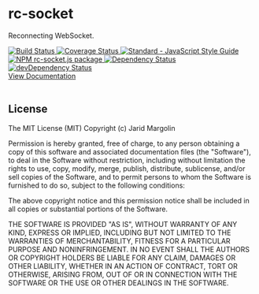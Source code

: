 <h1>rc-socket</h1>
<div>
  <p>Reconnecting WebSocket.</p>
  <div>
    <a href="https://travis-ci.org/jaridmargolin/rc-socket.js">
      <img src="https://travis-ci.org/jaridmargolin/rc-socket.js.svg?branch=master" alt="Build Status">
    </a>
    <a href="https://codecov.io/gh/jaridmargolin/rc-socket.js">
      <img src="https://codecov.io/gh/jaridmargolin/rc-socket.js/branch/master/graph/badge.svg" alt="Coverage Status" />
    </a>
    <a href="http://standardjs.com/">
      <img src="https://img.shields.io/badge/code%20style-standard-brightgreen.svg" alt="Standard - JavaScript Style Guide">
    </a>
  </div>
  <div>
    <a href="https://npmjs.org/package/rc-socket.js">
      <img src="https://img.shields.io/npm/v/rc-socket.js.svg" alt="NPM rc-socket.js package">
    </a>
    <a href="https://david-dm.org/jaridmargolin/rc-socket.js">
      <img src="https://david-dm.org/jaridmargolin/rc-socket.js.svg" alt="Dependency Status">
    </a>
    <a href="https://david-dm.org/jaridmargolin/rc-socket.js#info=devDependencies">
      <img src="https://david-dm.org/jaridmargolin/rc-socket.js/dev-status.svg" alt="devDependency Status">
    </a>
  </div>
  <a href="http://jaridmargolin.github.io/rc-socket.js">View Documentation</a>
</div>
<br>


## License

The MIT License (MIT) Copyright (c) Jarid Margolin

Permission is hereby granted, free of charge, to any person obtaining a copy of this software and associated documentation files (the "Software"), to deal in the Software without restriction, including without limitation the rights to use, copy, modify, merge, publish, distribute, sublicense, and/or sell copies of the Software, and to permit persons to whom the Software is furnished to do so, subject to the following conditions:

The above copyright notice and this permission notice shall be included in all copies or substantial portions of the Software.

THE SOFTWARE IS PROVIDED "AS IS", WITHOUT WARRANTY OF ANY KIND, EXPRESS OR IMPLIED, INCLUDING BUT NOT LIMITED TO THE WARRANTIES OF MERCHANTABILITY, FITNESS FOR A PARTICULAR PURPOSE AND NONINFRINGEMENT. IN NO EVENT SHALL THE AUTHORS OR COPYRIGHT HOLDERS BE LIABLE FOR ANY CLAIM, DAMAGES OR OTHER LIABILITY, WHETHER IN AN ACTION OF CONTRACT, TORT OR OTHERWISE, ARISING FROM, OUT OF OR IN CONNECTION WITH THE SOFTWARE OR THE USE OR OTHER DEALINGS IN THE SOFTWARE.
